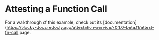 # Attesting a Function Call

For a walkthrough of this example, check out its 
[documentation](https://blocky-docs.redocly.app/attestation-service/v0.1.0-beta.11/attest-fn-call
page.

